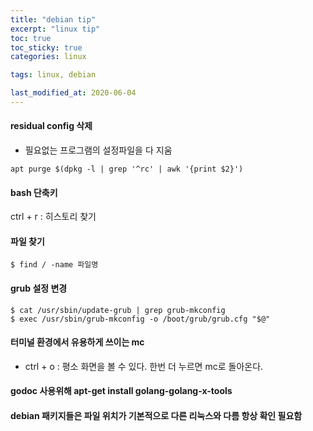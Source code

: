 ```yaml
---
title: "debian tip"
excerpt: "linux tip"
toc: true
toc_sticky: true
categories: linux

tags: linux, debian

last_modified_at: 2020-06-04
---
```


#### residual config 삭제
- 필요없는 프로그램의 설정파일을 다 지움
```shell
apt purge $(dpkg -l | grep '^rc' | awk '{print $2}')
```

#### bash 단축키
ctrl + r : 히스토리 찾기

#### 파일 찾기
```shell
$ find / -name 파일명
```

#### grub 설정 변경
```shell
$ cat /usr/sbin/update-grub | grep grub-mkconfig
$ exec /usr/sbin/grub-mkconfig -o /boot/grub/grub.cfg "$@"
```

#### 터미널 환경에서 유용하게 쓰이는 mc
- ctrl + o : 평소 화면을 볼 수 있다. 한번 더 누르면 mc로 돌아온다.

#### godoc 사용위해 apt-get install golang-golang-x-tools
 
#### debian 패키지들은 파일 위치가 기본적으로 다른 리눅스와 다름 항상 확인 필요함